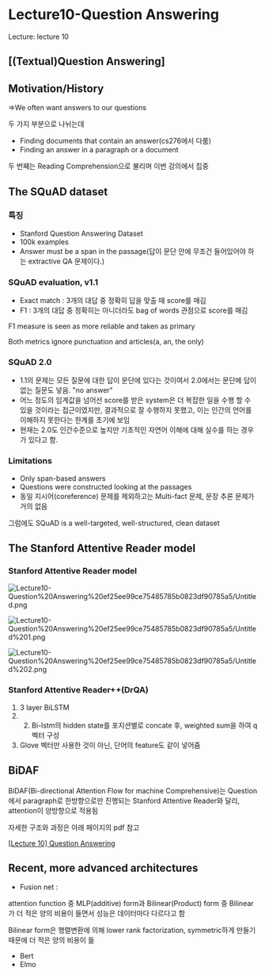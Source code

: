 # Lecture10-Question Answering

Lecture: lecture 10

## [(Textual)Question Answering]

## Motivation/History

⇒We often want answers to our questions

두 가지 부분으로 나뉘는데

- Finding documents that contain an answer(cs276에서 다룸)
- Finding an answer in a paragraph or a document

두 번째는 Reading Comprehension으로 불리며 이번 강의에서 집중

## The SQuAD dataset

### 특징

- Stanford Question Answering Dataset
- 100k examples
- Answer must be a span in the passage(답이 문단 안에 무조건 들어있어야 하는 extractive QA 문제이다.)

### SQuAD evaluation, v1.1

- Exact match : 3개의 대답 중 정확히 답을 맞출 때 score를 매김
- F1 : 3개의 대답 중 정확히는 아니더라도 bag of words 관점으로 score를 매김

F1 measure is seen as more reliable and taken as primary

Both metrics ignore punctuation and articles(a, an, the only)

### SQuAD 2.0

- 1.1의 문제는 모든 질문에 대한 답이 문단에 있다는 것이여서 2.0에서는 문단에 답이 없는 질문도 넣음. "no answer"
- 어느 정도의 임계값을 넘어선 score를 받은 system은 더 복잡한 일을 수행 할 수 있을 것이라는 접근이였지만, 결과적으로 잘 수행하지 못했고, 이는 인간의 언어를 이해하지 못한다는 한계를 초기에 보임
- 현재는 2.0도 인간수준으로 높지만 기초적인 자연어 이해에 대해 실수를 하는 경우가 있다고 함.

### Limitations

- Only span-based answers
- Questions were constructed looking at the passages
- 동일 지시어(coreference) 문제를 제외하고는 Multi-fact 문제, 문장 추론 문제가 거의 없음

그럼에도 SQuAD is a well-targeted, well-structured, clean dataset

## The Stanford Attentive Reader model

### Stanford Attentive Reader model

![Lecture10-Question%20Answering%20ef25ee99ce75485785b0823df90785a5/Untitled.png](Lecture10-Question%20Answering%20ef25ee99ce75485785b0823df90785a5/Untitled.png)

![Lecture10-Question%20Answering%20ef25ee99ce75485785b0823df90785a5/Untitled%201.png](Lecture10-Question%20Answering%20ef25ee99ce75485785b0823df90785a5/Untitled%201.png)

![Lecture10-Question%20Answering%20ef25ee99ce75485785b0823df90785a5/Untitled%202.png](Lecture10-Question%20Answering%20ef25ee99ce75485785b0823df90785a5/Untitled%202.png)

### Stanford Attentive Reader++(DrQA)

1. 3 layer BiLSTM
2. 2. Bi-lstm의 hidden state를 포지션별로 concate 후, weighted sum을 하여 q 벡터 구성
3. Glove 벡터만 사용한 것이 아닌, 단어의 feature도 같이 넣어줌

## BiDAF

BiDAF(Bi-directional Attention Flow for machine Comprehensive)는 Question에서 paragraph로 한방향으로만 진행되는 Stanford Attentive Reader와 달리, attention이 양방향으로 적용됨

자세한 구조와 과정은 아래 페이지의 pdf 참고

[[Lecture 10] Question Answering](https://www.notion.so/Lecture-10-Question-Answering-af61c16a775749bd85e23ca1fd6b82d0) 

## Recent, more advanced architectures

- Fusion net :

attention function 중 MLP(additive) form과 Bilinear(Product) form 중 Bilinear가 더 적은 양의 비용이 들면서 성능은 데이터마다 다르다고 함

Bilinear form은 행렬변환에 의해 lower rank factorization, symmetric하게 만들기 때문에 더 적은 양의 비용이 듦

- Bert
- Elmo